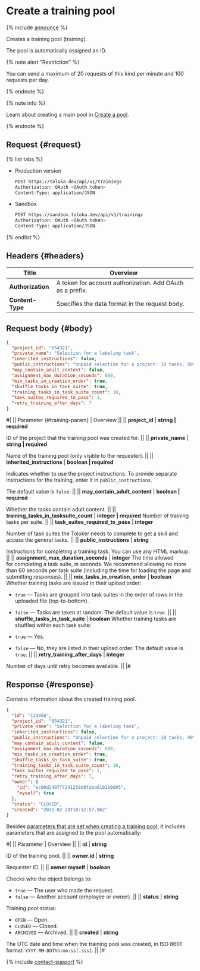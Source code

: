 # Create a training pool

{% include [announce](../_includes/announce.md) %}

Creates a training pool (training).

The pool is automatically assigned an ID.

{% note alert "Restriction" %}

You can send a maximum of 20 requests of this kind per minute and 100 requests per day.

{% endnote %}

{% note info %}

Learn about creating a main pool in [Create a pool](create-pool.md).

{% endnote %}

## Request {#request}

{% list tabs %}

- Production version

    ```bash
    POST https://toloka.dev/api/v1/trainings
    Authorization: OAuth <OAuth token>
    Content-Type: application/JSON
    ```

- Sandbox

    ```bash
    POST https://sandbox.toloka.dev/api/v1/trainings
    Authorization: OAuth <OAuth token>
    Content-Type: application/JSON
    ```

{% endlist %}

## Headers {#headers}

Title | Overview
----- | -----
**Authorization** | A token for account authorization. Add OAuth as a prefix.
**Content-Type** | Specifies the data format in the request body.

## Request body {#body}

```json
{
  "project_id": "654321",
  "private_name": "Selection for a labeling task",
  "inherited_instructions": false,
  "public_instructions": "Unpaid selection for a project: 10 tasks, 90% threshold.",
  "may_contain_adult_content": false,
  "assignment_max_duration_seconds": 600,
  "mix_tasks_in_creation_order": true,
  "shuffle_tasks_in_task_suite": true,
  "training_tasks_in_task_suite_count": 10,
  "task_suites_required_to_pass": 1,
  "retry_training_after_days": 7
}
```

#|
|| Parameter {#training-param} | Overview ||
|| **project_id** | **string \| required**

ID of the project that the training pool was created for. ||
|| **private_name** | **string \| required**

Name of the training pool (only visible to the requester). ||
|| **inherited_instructions** | **boolean \| required**

Indicates whether to use the project instructions. To provide separate instructions for the training, enter it in `public_instructions`.

The default value is `false`. ||
|| **may_contain_adult_content** | **boolean \| required**

Whether the tasks contain adult content. ||
|| **training_tasks_in_tasksuite_count** | **integer \| required**
Number of training tasks per suite. ||
|| **task_suites_required_to_pass** | **integer**

Number of task suites the Toloker needs to complete to get a skill and access the general tasks. ||
|| **public_instructions** | **string**

Instructions for completing a training task. You can use any HTML markup. ||
|| **assignment_max_duration_seconds** | **integer**
The time allowed for completing a task suite, in seconds. We recommend allowing no more than 60 seconds per task suite (including the time for loading the page and submitting responses). ||
|| **mix_tasks_in_creation_order** | **boolean**
Whether training tasks are issued in their upload order:

- `true` — Tasks are grouped into task suites in the order of rows in the uploaded file (top-to-bottom).
- `false` — Tasks are taken at random.
The default value is `true`. ||
|| **shuffle_tasks_in_task_suite** | **boolean**
Whether training tasks are shuffled within each task suite:

- `true` — Yes.
- `false` — No, they are listed in their upload order.
The default value is `true`. ||
|| **retry_training_after_days** | **integer**

Number of days until retry becomes available. ||
|#

## Response {#response}

Contains information about the created training pool.

```json
{
  "id": "123456",
  "project_id": "654321",
  "private_name": "Selection for a labeling task",
  "inherited_instructions": false,
  "public_instructions": "Unpaid selection for a project: 10 tasks, 90% threshold.",
  "may_contain_adult_content": false,
  "assignment_max_duration_seconds": 600,
  "mix_tasks_in_creation_order": true,
  "shuffle_tasks_in_task_suite": true,
  "training_tasks_in_task_suite_count": 10,
  "task_suites_required_to_pass": 1,
  "retry_training_after_days": 7,
  "owner": {
    "id": "ec00d2407f7241258d0faba610110d95",
    "myself": true
  },
  "status": "CLOSED",
  "created": "2021-02-24T18:12:57.962"
}
```

Besides [parameters that are set when creating a training pool,](#training-param) it includes parameters that are assigned to the pool automatically:

#|
|| Parameter | Overview ||
|| **id** | **string**

ID of the training pool. ||
|| **owner.id** | **string**

Requester ID. ||
|| **owner.myself** | **boolean**

Checks who the object belongs to:

- `true` — The user who made the request.
- `false` — Another account (employee or owner). ||
|| **status** | **string**

Training pool status:

- `OPEN` — Open.
- `CLOSED` — Closed.
- `ARCHIVED` — Archived. ||
|| **created** | **string**

The UTC date and time when the training pool was created, in ISO 8601 format: `YYYY-MM-DDThh:mm:ss[.sss]`. ||
|#

{% include [contact-support](../../guide/_includes/contact-support.md) %}